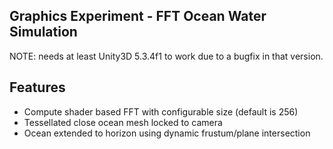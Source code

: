 ## Graphics Experiment - FFT Ocean Water Simulation

NOTE: needs at least Unity3D 5.3.4f1 to work due to a bugfix in that version.

## Features

* Compute shader based FFT with configurable size (default is 256)
* Tessellated close ocean mesh locked to camera
* Ocean extended to horizon using dynamic frustum/plane intersection
